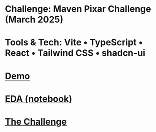 # Challenge: Maven Pixar Challenge (March 2025)

# Tools & Tech: Vite • TypeScript • React • Tailwind CSS • shadcn-ui
# [Demo](https://yourstru.ly/pixar/)
# [EDA (notebook)](https://github.com/deejayhighbee/Pixar-Films-Data-Analysis)
# [The Challenge](https://mavenanalytics.io/project/30563)
